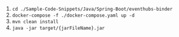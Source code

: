 1. `cd ./Sample-Code-Snippets/Java/Spring-Boot/eventhubs-binder`
2. `docker-compose -f ./docker-compose.yaml up -d`
2. `mvn clean install`
3. `java -jar target/{jarFileName}.jar` 